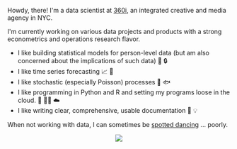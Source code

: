 <!-- ![GitHub followers](https://img.shields.io/github/followers/jamespooley?label=Follow&style=social) ![Twitter Follow](https://img.shields.io/twitter/follow/jamspooley?label=Follow&style=social) -->

Howdy, there! I'm a data scientist at [360i](https://www.360i.com/), an integrated creative and media agency in NYC.

I'm currently working on various data projects and products with a strong econometrics and operations research flavor.

* I like building statistical models for person-level data (but am also concerned about the implications of such data) 👨 🔒
* I like time series forecasting 📈 🔮
* I like stochastic (especially Poisson) processes 🎲 🐟
* I like programming in Python and R and setting my programs loose in the cloud. 🐍 🏴‍☠️  ☁️
* I like writing clear, comprehensive, usable documentation 📝 💡

When not working with data, I can sometimes be [spotted dancing](https://www.youtube.com/watch?v=yWstd3jDZIs) ... poorly.

<p align="center">
  <a href="https://www.linkedin.com/in/jamespooley">
    <img src="https://img.shields.io/badge/linkedin-%230077B5.svg?&style=for-the-badge&logo=linkedin&logoColor=white" />
  </a>
</p>
